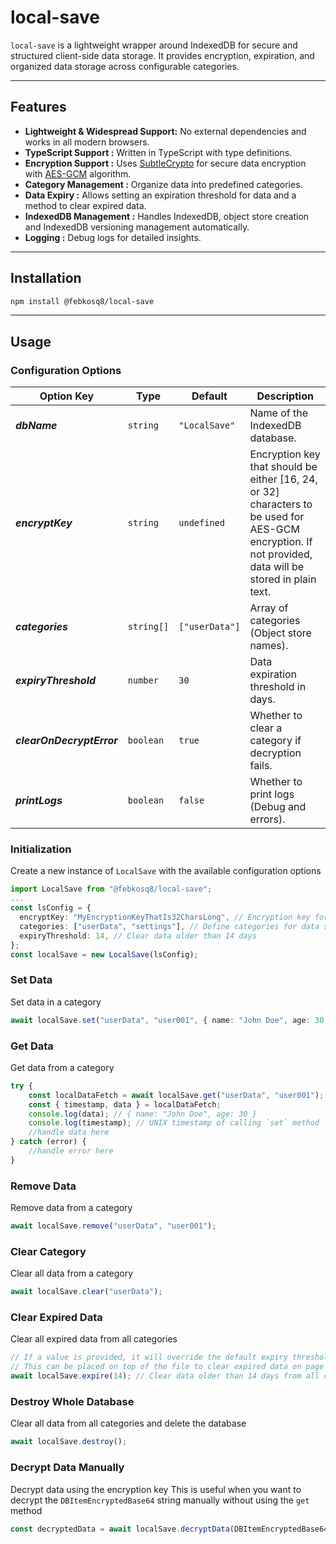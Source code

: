 # local-save

`local-save` is a lightweight wrapper around IndexedDB for secure and structured client-side data storage. It provides encryption, expiration, and organized data storage across configurable categories.

---

## Features

- **Lightweight & Widespread Support:** No external dependencies and works in all modern browsers.
- **TypeScript Support :** Written in TypeScript with type definitions.
- **Encryption Support :** Uses [SubtleCrypto](https://developer.mozilla.org/en-US/docs/Web/API/SubtleCrypto) for secure data encryption with [AES-GCM](https://developer.mozilla.org/en-US/docs/Web/API/SubtleCrypto/encrypt#aes-gcm) algorithm.
- **Category Management :** Organize data into predefined categories.
- **Data Expiry :** Allows setting an expiration threshold for data and a method to clear expired data.
- **IndexedDB Management :** Handles IndexedDB, object store creation and IndexedDB versioning management automatically.
- **Logging :** Debug logs for detailed insights.

---

## Installation

```bash
npm install @febkosq8/local-save
```

---

## Usage

### Configuration Options

| Option Key                | Type       | Default        | Description                                                                                                                                            |
| ------------------------- | ---------- | -------------- | ------------------------------------------------------------------------------------------------------------------------------------------------------ |
| **_dbName_**              | `string`   | `"LocalSave"`  | Name of the IndexedDB database.                                                                                                                        |
| **_encryptKey_**          | `string`   | `undefined`    | Encryption key that should be either [16, 24, or 32] characters to be used for AES-GCM encryption. If not provided, data will be stored in plain text. |
| **_categories_**          | `string[]` | `["userData"]` | Array of categories (Object store names).                                                                                                              |
| **_expiryThreshold_**     | `number`   | `30`           | Data expiration threshold in days.                                                                                                                     |
| **_clearOnDecryptError_** | `boolean`  | `true`         | Whether to clear a category if decryption fails.                                                                                                       |
| **_printLogs_**           | `boolean`  | `false`        | Whether to print logs (Debug and errors).                                                                                                              |

### Initialization

Create a new instance of `LocalSave` with the available configuration options

```typescript
import LocalSave from "@febkosq8/local-save";
...
const lsConfig = {
  encryptKey: "MyEncryptionKeyThatIs32CharsLong", // Encryption key for data
  categories: ["userData", "settings"], // Define categories for data storage
  expiryThreshold: 14, // Clear data older than 14 days
};
const localSave = new LocalSave(lsConfig);
```

### Set Data

Set data in a category

```typescript
await localSave.set("userData", "user001", { name: "John Doe", age: 30 });
```

### Get Data

Get data from a category

```typescript
try {
	const localDataFetch = await localSave.get("userData", "user001");
	const { timestamp, data } = localDataFetch;
	console.log(data); // { name: "John Doe", age: 30 }
	console.log(timestamp); // UNIX timestamp of calling `set` method
	//handle data here
} catch (error) {
	//handle error here
}
```

### Remove Data

Remove data from a category

```typescript
await localSave.remove("userData", "user001");
```

### Clear Category

Clear all data from a category

```typescript
await localSave.clear("userData");
```

### Clear Expired Data

Clear all expired data from all categories

```typescript
// If a value is provided, it will override the default expiry threshold
// This can be placed on top of the file to clear expired data on page load
await localSave.expire(14); // Clear data older than 14 days from all categories
```

### Destroy Whole Database

Clear all data from all categories and delete the database

```typescript
await localSave.destroy();
```

### Decrypt Data Manually

Decrypt data using the encryption key
This is useful when you want to decrypt the `DBItemEncryptedBase64` string manually without using the `get` method

```typescript
const decryptedData = await localSave.decryptData(DBItemEncryptedBase64);
```
